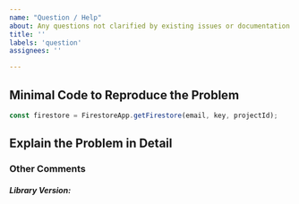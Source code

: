 ```yaml
---
name: "Question / Help"
about: Any questions not clarified by existing issues or documentation
title: ''
labels: 'question'
assignees: ''

---
```


<!--
Thank you for filing an issue to make FirestoreGoogleAppsScript better.
Please fill in as much of the template below as you're able.
Questions filed here will get better visibility by maintainers than StackOverflow.
-->

## Minimal Code to Reproduce the Problem
```javascript
const firestore = FirestoreApp.getFirestore(email, key, projectId);

```

## Explain the Problem in Detail
<!-- Please be specific as possible. Use dashes (-) or numbers (1.) to create a list of steps -->


### Other Comments


##### Library Version: 